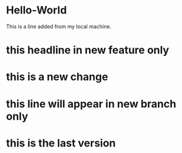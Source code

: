 # Hello-World
This is a line added from my local machine.

# this headline in new feature only

# this is a new change

# this line will appear in new branch only


# this is the last version
